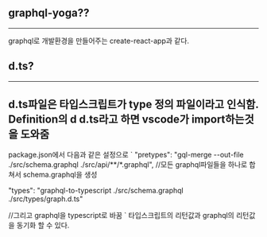 ## graphql-yoga??
-------------------
graphql로 개발환경을 만들어주는 create-react-app과 같다.


## d.ts?
-----------
d.ts파일은 타입스크립트가 type 정의 파일이라고 인식함. Definition의 d
d.ts라고 하면 vscode가 import하는것을 도와줌
---

package.json에서 다음과 같은 설정으로
`
"pretypes": "gql-merge --out-file ./src/schema.graphql ./src/api/**/*.graphql",
//모든 graphql파일들을 하나로 합쳐서 schema.graphql을 생성

"types": "graphql-to-typescript ./src/schema.graphql ./src/types/graph.d.ts"

//그리고 graphql을 typescript로 바꿈
`
타입스크립트의 리턴값과 graphql의 리턴값을 동기화 할 수 있다.
